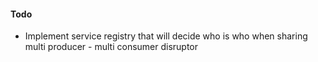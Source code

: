 
#### Todo

* Implement service registry that will decide who is who when sharing multi producer - multi consumer disruptor

